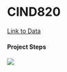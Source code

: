 # CIND820
[Link to Data](https://archive.ics.uci.edu/ml/machine-learning-databases/00525/data.zip)

#### Project Steps
![](https://github.com/DaveJunor/CIND820/blob/Technical%20Repors/ProjectSteps.png?raw=true)
